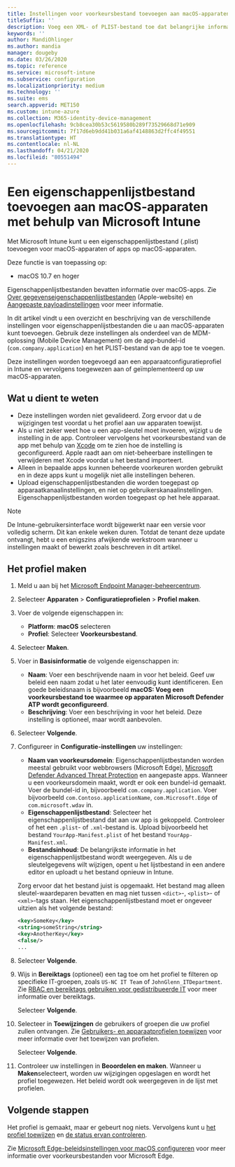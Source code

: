 ```yaml
---
title: Instellingen voor voorkeursbestand toevoegen aan macOS-apparaten in Microsoft Intune - Azure | Microsoft Docs
titleSuffix: ''
description: Voeg een XML- of PLIST-bestand toe dat belangrijke informatie over uw app bevat. Gebruik een apparaatconfiguratieprofiel voor het voorkeursbestand om belangrijke informatie in het eigenschappenlijstbestand te wijzigen en dit toe te wijzen aan uw macOS-apparaten.
keywords: ''
author: MandiOhlinger
ms.author: mandia
manager: dougeby
ms.date: 03/26/2020
ms.topic: reference
ms.service: microsoft-intune
ms.subservice: configuration
ms.localizationpriority: medium
ms.technology: ''
ms.suite: ems
search.appverid: MET150
ms.custom: intune-azure
ms.collection: M365-identity-device-management
ms.openlocfilehash: 9cb8cea30b53c5619580b289f73529668d71e909
ms.sourcegitcommit: 7f17d6eb9dd41b031a6af4148863d2ffc4f49551
ms.translationtype: HT
ms.contentlocale: nl-NL
ms.lasthandoff: 04/21/2020
ms.locfileid: "80551494"
---
```

# <a name="add-a-property-list-file-to-macos-devices-using-microsoft-intune"></a>Een eigenschappenlijstbestand toevoegen aan macOS-apparaten met behulp van Microsoft Intune

Met Microsoft Intune kunt u een eigenschappenlijstbestand (.plist) toevoegen voor macOS-apparaten of apps op macOS-apparaten.

Deze functie is van toepassing op:

- macOS 10.7 en hoger

Eigenschappenlijstbestanden bevatten informatie over macOS-apps. Zie [Over gegevenseigenschappenlijstbestanden](https://developer.apple.com/library/archive/documentation/General/Reference/InfoPlistKeyReference/Articles/AboutInformationPropertyListFiles.html) (Apple-website) en [Aangepaste payloadinstellingen](https://support.apple.com/guide/mdm/custom-mdm9abbdbe7/1/web/1) voor meer informatie.

In dit artikel vindt u een overzicht en beschrijving van de verschillende instellingen voor eigenschappenlijstbestanden die u aan macOS-apparaten kunt toevoegen. Gebruik deze instellingen als onderdeel van de MDM-oplossing (Mobile Device Management) om de app-bundel-id (`com.company.application`) en het PLIST-bestand van de app toe te voegen.

Deze instellingen worden toegevoegd aan een apparaatconfiguratieprofiel in Intune en vervolgens toegewezen aan of geïmplementeerd op uw macOS-apparaten.

## <a name="what-you-need-to-know"></a>Wat u dient te weten

- Deze instellingen worden niet gevalideerd. Zorg ervoor dat u de wijzigingen test voordat u het profiel aan uw apparaten toewijst.
- Als u niet zeker weet hoe u een app-sleutel moet invoeren, wijzigt u de instelling in de app. Controleer vervolgens het voorkeursbestand van de app met behulp van [Xcode](https://developer.apple.com/xcode/) om te zien hoe de instelling is geconfigureerd. Apple raadt aan om niet-beheerbare instellingen te verwijderen met Xcode voordat u het bestand importeert.
- Alleen in bepaalde apps kunnen beheerde voorkeuren worden gebruikt en in deze apps kunt u mogelijk niet alle instellingen beheren.
- Upload eigenschappenlijstbestanden die worden toegepast op apparaatkanaalinstellingen, en niet op gebruikerskanaalinstellingen. Eigenschappenlijstbestanden worden toegepast op het hele apparaat.

> [!NOTE]
> De Intune-gebruikersinterface wordt bijgewerkt naar een versie voor volledig scherm. Dit kan enkele weken duren. Totdat de tenant deze update ontvangt, hebt u een enigszins afwijkende werkstroom wanneer u instellingen maakt of bewerkt zoals beschreven in dit artikel.

## <a name="create-the-profile"></a>Het profiel maken

1. Meld u aan bij het [Microsoft Endpoint Manager-beheercentrum](https://go.microsoft.com/fwlink/?linkid=2109431).
2. Selecteer **Apparaten** > **Configuratieprofielen** > **Profiel maken**.
3. Voer de volgende eigenschappen in:

    - **Platform**: **macOS** selecteren
    - **Profiel**: Selecteer **Voorkeursbestand**.

4. Selecteer **Maken**.
5. Voer in **Basisinformatie** de volgende eigenschappen in:

    - **Naam**: Voer een beschrijvende naam in voor het beleid. Geef uw beleid een naam zodat u het later eenvoudig kunt identificeren. Een goede beleidsnaam is bijvoorbeeld **macOS: Voeg een voorkeursbestand toe waarmee op apparaten Microsoft Defender ATP wordt geconfigureerd**.
    - **Beschrijving**: Voer een beschrijving in voor het beleid. Deze instelling is optioneel, maar wordt aanbevolen.

6. Selecteer **Volgende**.

7. Configureer in **Configuratie-instellingen** uw instellingen:

    - **Naam van voorkeursdomein**: Eigenschappenlijstbestanden worden meestal gebruikt voor webbrowsers (Microsoft Edge), [Microsoft Defender Advanced Threat Protection](https://docs.microsoft.com/windows/security/threat-protection/microsoft-defender-atp/microsoft-defender-atp-mac) en aangepaste apps. Wanneer u een voorkeursdomein maakt, wordt er ook een bundel-id gemaakt. Voer de bundel-id in, bijvoorbeeld `com.company.application`. Voer bijvoorbeeld `com.Contoso.applicationName`, `com.Microsoft.Edge` of `com.microsoft.wdav` in.
    - **Eigenschappenlijstbestand**: Selecteer het eigenschappenlijstbestand dat aan uw app is gekoppeld. Controleer of het een `.plist`- of `.xml`-bestand is. Upload bijvoorbeeld het bestand `YourApp-Manifest.plist` of het bestand `YourApp-Manifest.xml`.
    - **Bestandsinhoud**: De belangrijkste informatie in het eigenschappenlijstbestand wordt weergegeven. Als u de sleutelgegevens wilt wijzigen, opent u het lijstbestand in een andere editor en uploadt u het bestand opnieuw in Intune.

    Zorg ervoor dat het bestand juist is opgemaakt. Het bestand mag alleen sleutel-waardeparen bevatten en mag niet tussen `<dict>`-, `<plist>`- of `<xml>`-tags staan. Het eigenschappenlijstbestand moet er ongeveer uitzien als het volgende bestand:

    ```xml
    <key>SomeKey</key>
    <string>someString</string>
    <key>AnotherKey</key>
    <false/>
    ...
    ```

8. Selecteer **Volgende**.
9. Wijs in **Bereiktags** (optioneel) een tag toe om het profiel te filteren op specifieke IT-groepen, zoals `US-NC IT Team` of `JohnGlenn_ITDepartment`. Zie [RBAC en bereiktags gebruiken voor gedistribueerde IT](../fundamentals/scope-tags.md) voor meer informatie over bereiktags.

    Selecteer **Volgende**.

10. Selecteer in **Toewijzingen** de gebruikers of groepen die uw profiel zullen ontvangen. Zie [Gebruikers- en apparaatprofielen toewijzen](device-profile-assign.md) voor meer informatie over het toewijzen van profielen.

    Selecteer **Volgende**.

11. Controleer uw instellingen in **Beoordelen en maken**. Wanneer u **Maken**selecteert, worden uw wijzigingen opgeslagen en wordt het profiel toegewezen. Het beleid wordt ook weergegeven in de lijst met profielen.

## <a name="next-steps"></a>Volgende stappen

Het profiel is gemaakt, maar er gebeurt nog niets. Vervolgens kunt u [het profiel toewijzen](device-profile-assign.md) en [de status ervan controleren](device-profile-monitor.md).

Zie [Microsoft Edge-beleidsinstellingen voor macOS configureren](https://docs.microsoft.com/deployedge/configure-microsoft-edge-on-mac) voor meer informatie over voorkeursbestanden voor Microsoft Edge.
